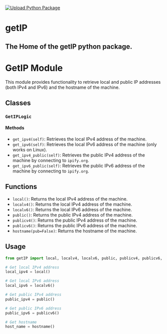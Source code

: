 [![Upload Python Package](https://github.com/alphaO4/getIP/actions/workflows/python-publish.yml/badge.svg?branch=main)](https://github.com/alphaO4/getIP/actions/workflows/python-publish.yml)
# getIP
The Home of the getIP python package.
---

# GetIP Module

This module provides functionality to retrieve local and public IP addresses (both IPv4 and IPv6) and the hostname of the machine.

## Classes

### `GetIPLogic`

#### Methods

- `get_ipv4(self)`: Retrieves the local IPv4 address of the machine.
- `get_ipv6(self)`: Retrieves the local IPv6 address of the machine (only works on Linux).
- `get_ipv4_public(self)`: Retrieves the public IPv4 address of the machine by connecting to `ipify.org`.
- `get_ipv6_public(self)`: Retrieves the public IPv6 address of the machine by connecting to `ipify.org`.

## Functions

- `local()`: Returns the local IPv4 address of the machine.
- `localv4()`: Returns the local IPv4 address of the machine.
- `localv6()`: Returns the local IPv6 address of the machine.
- `public()`: Returns the public IPv4 address of the machine.
- `publicv4()`: Returns the public IPv4 address of the machine.
- `publicv6()`: Returns the public IPv6 address of the machine.
- `hostname(pub=False)`: Returns the hostname of the machine.

## Usage

```python
from getIP import local, localv4, localv6, public, publicv4, publicv6, hostname

# Get local IPv4 address
local_ipv4 = local()

# Get local IPv6 address
local_ipv6 = localv6()

# Get public IPv4 address
public_ipv4 = public()

# Get public IPv6 address
public_ipv6 = publicv6()

# Get hostname
host_name = hostname()
```

